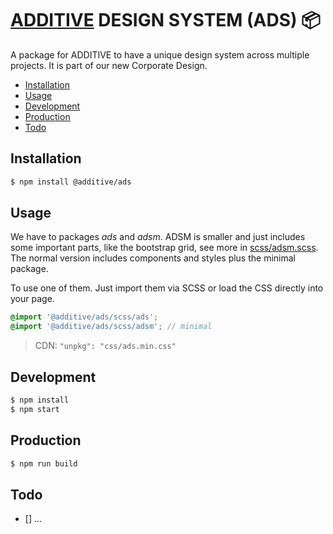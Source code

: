 # [ADDITIVE](https://www.additive-net.de/) DESIGN SYSTEM (ADS) 📦

A package for ADDITIVE to have a unique design system across multiple projects.
It is part of our new Corporate Design.

- [Installation](#installation)
- [Usage](#usage)
- [Development](#development)
- [Production](#production)
- [Todo](#todo)

## Installation

```bash
$ npm install @additive/ads
```

## Usage

We have to packages _ads_ and _adsm_. ADSM is smaller and just includes some
important parts, like the bootstrap grid, see more in
[scss/adsm.scss](scss/adsm.scss). The normal version includes components and
styles plus the minimal package.

To use one of them. Just import them via SCSS or load the CSS directly into your
page.

```scss
@import '@additive/ads/scss/ads';
@import '@additive/ads/scss/adsm'; // minimal
```

> CDN: `"unpkg": "css/ads.min.css"`

## Development

```bash
$ npm install
$ npm start
```

## Production

```bash
$ npm run build
```

## Todo

- [] ...
